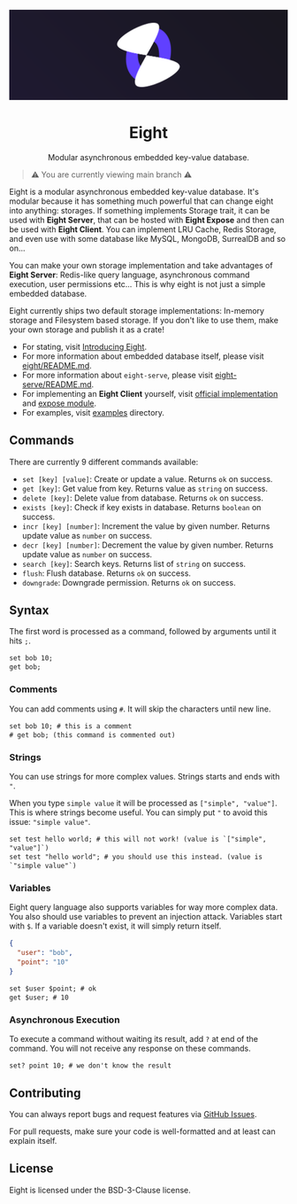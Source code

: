 <div align="center">

![banner](.github/assets/banner.webp)

# Eight

Modular asynchronous embedded key-value database.

</div>

> ⚠️ You are currently viewing main branch ⚠️

Eight is a modular asynchronous embedded key-value database. It's modular because it has something much powerful that can change eight into anything: storages. If something implements Storage trait, it can be used with **Eight Server**, that can be hosted with **Eight Expose** and then can be used with **Eight Client**. You can implement LRU Cache, Redis Storage, and even use with some database like MySQL, MongoDB, SurrealDB and so on...

You can make your own storage implementation and take advantages of **Eight Server**: Redis-like query language, asynchronous command execution, user permissions etc... This is why eight is not just a simple embedded database.

Eight currently ships two default storage implementations: In-memory storage and Filesystem based storage. If you don't like to use them, make your own storage and publish it as a crate!

- For stating, visit [Introducing Eight](https://meppu.boo/blog/introducing-eight/).
- For more information about embedded database itself, please visit [eight/README.md](eight/README.md).
- For more information about `eight-serve`, please visit [eight-serve/README.md](eight-serve/README.md).
- For implementing an **Eight Client** yourself, visit [official implementation](eight/src/client/) and [expose module](eight/src/expose).
- For examples, visit [examples](examples/) directory.

## Commands

There are currently 9 different commands available:

- `set [key] [value]`: Create or update a value. Returns `ok` on success.
- `get [key]`: Get value from key. Returns value as `string` on success.
- `delete [key]`: Delete value from database. Returns `ok` on success.
- `exists [key]`: Check if key exists in database. Returns `boolean` on success.
- `incr [key] [number]`: Increment the value by given number. Returns update value as `number` on success.
- `decr [key] [number]`: Decrement the value by given number. Returns update value as `number` on success.
- `search [key]`: Search keys. Returns list of `string` on success.
- `flush`: Flush database. Returns `ok` on success.
- `downgrade`: Downgrade permission. Returns `ok` on success.

## Syntax

The first word is processed as a command, followed by arguments until it hits `;`.

```
set bob 10;
get bob;
```

### Comments

You can add comments using `#`. It will skip the characters until new line.

```
set bob 10; # this is a comment
# get bob; (this command is commented out)
```

### Strings

You can use strings for more complex values. Strings starts and ends with `"`.

When you type `simple value` it will be processed as `["simple", "value"]`. This is where strings become useful. You can simply put `"` to avoid this issue: `"simple value"`.

```
set test hello world; # this will not work! (value is `["simple", "value"]`)
set test "hello world"; # you should use this instead. (value is `"simple value"`)
```

### Variables

Eight query language also supports variables for way more complex data. You also should use variables to prevent an injection attack. Variables start with `$`. If a variable doesn't exist, it will simply return itself.

```json
{
  "user": "bob",
  "point": "10"
}
```

```
set $user $point; # ok
get $user; # 10
```

### Asynchronous Execution

To execute a command without waiting its result, add `?` at end of the command. You will not receive any response on these commands.

```
set? point 10; # we don't know the result
```

## Contributing

You can always report bugs and request features via [GitHub Issues](/issues).

For pull requests, make sure your code is well-formatted and at least can explain itself.

## License

Eight is licensed under the BSD-3-Clause license.
